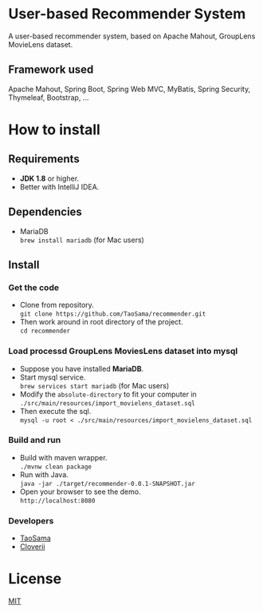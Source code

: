 # User-based Recommender System
A user-based recommender system, based on Apache Mahout, GroupLens MovieLens dataset.

## Framework used

Apache Mahout, Spring Boot, Spring Web MVC, MyBatis, Spring Security, Thymeleaf, Bootstrap, ...

# How to install

## Requirements

* **JDK 1.8** or higher.
* Better with IntelliJ IDEA.

## Dependencies

* MariaDB  
  `brew install mariadb` (for Mac users)

## Install

### Get the code

* Clone from repository.  
  `git clone https://github.com/TaoSama/recommender.git`
* Then work around in root directory of the project.  
  `cd recommender`

### Load processd GroupLens MoviesLens dataset into mysql

* Suppose you have installed **MariaDB**.
* Start mysql service.  
  `brew services start mariadb` (for Mac users)
* Modify the `absolute-directory` to fit your computer in `./src/main/resources/import_movielens_dataset.sql`
* Then execute the sql.   
  `mysql -u root < ./src/main/resources/import_movielens_dataset.sql`

### Build and run

* Build with maven wrapper.  
  `./mvnw clean package`
* Run with Java.  
  `java -jar ./target/recommender-0.0.1-SNAPSHOT.jar`
* Open your browser to see the demo.  
  `http://localhost:8080`

### Developers

* [TaoSama](https://github.com/TaoSama)
* [Cloverii](https://github.com/Cloverii)

# License

[MIT](./LICENSE)


